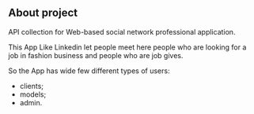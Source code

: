 ## About project

API collection for Web-based social network professional application.

This App Like Linkedin let people meet here people who are looking for a job in fashion business and people who are job gives.

So the App has wide few different types of users:

 - clients; 
 - models;
 - admin.
